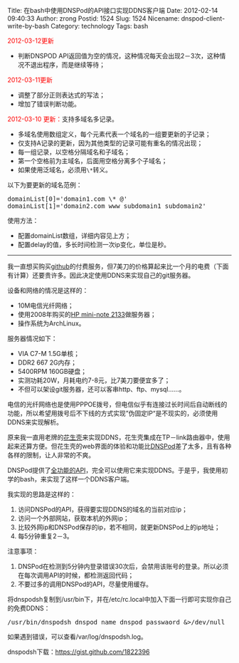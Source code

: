 Title: 在bash中使用DNSPod的API接口实现DDNS客户端
Date: 2012-02-14 09:40:33
Author: zrong
Postid: 1524
Slug: 1524
Nicename: dnspod-client-write-by-bash
Category: technology
Tags: bash

<span style="color:red;">2012-03-12更新</span>

-   判断DNSPOD API返回值为空的情况，这种情况每天会出现2－3次，这种情况不退出程序，而是继续等待；

<span style="color:red;">2012-03-11更新</span>

-   调整了部分正则表达式的写法；
-   增加了错误判断功能。

<span style="color:red;">2012-03-10 更新：</span>支持多域名多记录。

-   多域名使用数组定义，每个元素代表一个域名的一组要更新的子记录；
-   仅支持A记录的更新，因为其他类型的记录可能有重名的情况出现；
-   每一组记录，以空格分隔域名和子域名；
-   第一个空格前为主域名，后面用空格分离多个子域名；
-   如果使用泛域名，必须用`\*`转义。

以下为要更新的域名范例：

<pre lang="shell">
domainList[0]='domain1.com \* @'
domainList[1]='domain2.com www subdomain1 subdomain2'
</pre>

使用方法：

-   配置domainList数组，详细内容见上方；
-   配置delay的值，多长时间检测一次ip变化，单位是秒。  
    <!--more-->

------------------------------------------------------------------------

我一直想买购买[github](https://github.com/)的付费服务，但7美刀的价格算起来比一个月的电费（下面有计算）还要贵许多。因此决定使用DDNS来实现自己的git服务器。

设备和网络的情况是这样的：

-   10M电信光纤网络；
-   使用2008年购买的[HP mini-note
    2133](http://en.wikipedia.org/wiki/HP_2133_Mini-Note_PC)做服务器；
-   操作系统为ArchLinux。

服务器情况如下：

-   VIA C7-M 1.5G单核；
-   DDR2 667 2G内存；
-   5400RPM 160GB硬盘；
-   实测功耗20W，月耗电约7-8元，比7美刀要便宜多了；
-   不但可以架设git服务器，还可以客串http、ftp、mysql……。

电信的光纤网络也是使用PPPOE拨号，但电信似乎有连接过长时间后自动断线的功能，所以希望用拨号后不下线的方式实现”伪固定IP“是不现实的，必须使用DDNS来实现解析。<!--more-->

原来我一直用老牌的[花生壳](http://www.oray.com/)来实现DDNS，花生壳集成在TP－link路由器中，使用起来还算方便。但花生壳的web界面的体验和功能比[DNSPod](https://www.dnspod.cn/)差了太多，且有各种各样的限制，让人非常的不爽。

DNSPod提供了[全功能的API](https://www.dnspod.cn/Support/Api)，完全可以使用它来实现DDNS。于是乎，我使用初学的bash，来实现了这样一个DDNS客户端。

我实现的思路是这样的：

1.  访问DNSPod的API，获得要实现DDNS的域名的当前对应ip；
2.  访问一个外部网站，获取本机的外网ip；
3.  比较外网ip和DNSPod保存的ip，若不相同，就更新DNSPod上的ip地址；
4.  每5分钟重复2－3。

注意事项：

1.  DNSPod在检测到5分钟内登录错误30次后，会禁用该账号的登录。所以必须在每次调用API的时候，都检测返回代码；
2.  不要过多的调用DNSPod的API，尽量使用缓存。

将dnspodsh复制到/usr/bin下，并在/etc/rc.local中加入下面一行即可实现你自己的免费DDNS：

<pre lang="shell">
/usr/bin/dnspodsh dnspod_name dnspod_passwaord &>/dev/null
</pre>

如果遇到错误，可以查看/var/log/dnspodsh.log。

dnspodsh下载：<https://gist.github.com/1822396>

